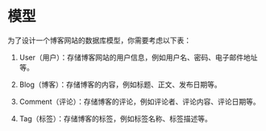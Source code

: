 # 模型
为了设计一个博客网站的数据库模型，你需要考虑以下表：

1. User（用户）：存储博客网站的用户信息，例如用户名、密码、电子邮件地址等。

2. Blog（博客）：存储博客的内容，例如标题、正文、发布日期等。

3. Comment（评论）：存储博客的评论，例如评论者、评论内容、评论日期等。

4. Tag（标签）：存储博客的标签，例如标签名称、标签描述等。
